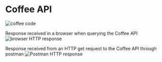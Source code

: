 # Coffee API 

![coffee code](https://github.com/debnon/testAPI/blob/main/pictures/coffee.png?raw=true)

Response received in a browser when querying the Coffee API
![browser HTTP response](https://github.com/debnon/testAPI/blob/main/pictures/browser.png?raw=true)

Response received from an HTTP get request to the Coffee API through postman 
![Postman HTTP response](https://github.com/debnon/testAPI/pictures/blob/main/pictures/postman.png?raw=true)

